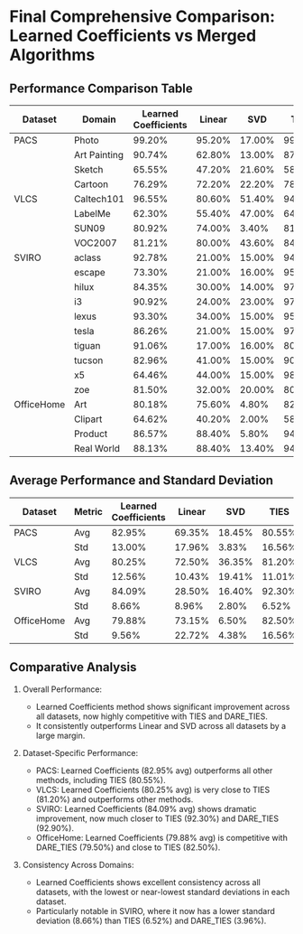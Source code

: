 # Final Comprehensive Comparison: Learned Coefficients vs Merged Algorithms

## Performance Comparison Table

| Dataset   | Domain        | Learned Coefficients | Linear | SVD    | TIES   | DARE_TIES |
|-----------|---------------|----------------------|--------|--------|--------|-----------|
| PACS      | Photo         | 99.20%               | 95.20% | 17.00% | 99.00% | 96.20%    |
|           | Art Painting  | 90.74%               | 62.80% | 13.00% | 87.00% | 64.40%    |
|           | Sketch        | 65.55%               | 47.20% | 21.60% | 58.20% | 55.20%    |
|           | Cartoon       | 76.29%               | 72.20% | 22.20% | 78.00% | 75.00%    |
| VLCS      | Caltech101    | 96.55%               | 80.60% | 51.40% | 94.40% | 55.80%    |
|           | LabelMe       | 62.30%               | 55.40% | 47.00% | 64.80% | 63.00%    |
|           | SUN09         | 80.92%               | 74.00% | 3.40%  | 81.60% | 79.80%    |
|           | VOC2007       | 81.21%               | 80.00% | 43.60% | 84.00% | 83.20%    |
| SVIRO     | aclass        | 92.78%               | 21.00% | 15.00% | 94.00% | 93.00%    |
|           | escape        | 73.30%               | 21.00% | 16.00% | 95.00% | 92.00%    |
|           | hilux         | 84.35%               | 30.00% | 14.00% | 97.00% | 93.00%    |
|           | i3            | 90.92%               | 24.00% | 23.00% | 97.00% | 97.00%    |
|           | lexus         | 93.30%               | 34.00% | 15.00% | 95.00% | 94.00%    |
|           | tesla         | 86.26%               | 21.00% | 15.00% | 97.00% | 97.00%    |
|           | tiguan        | 91.06%               | 17.00% | 16.00% | 80.00% | 84.00%    |
|           | tucson        | 82.96%               | 41.00% | 15.00% | 90.00% | 95.00%    |
|           | x5            | 64.46%               | 44.00% | 15.00% | 98.00% | 95.00%    |
|           | zoe           | 81.50%               | 32.00% | 20.00% | 80.00% | 89.00%    |
| OfficeHome| Art           | 80.18%               | 75.60% | 4.80%  | 82.80% | 80.60%    |
|           | Clipart       | 64.62%               | 40.20% | 2.00%  | 58.80% | 52.40%    |
|           | Product       | 86.57%               | 88.40% | 5.80%  | 94.40% | 92.20%    |
|           | Real World    | 88.13%               | 88.40% | 13.40% | 94.00% | 92.80%    |

## Average Performance and Standard Deviation

| Dataset    | Metric | Learned Coefficients | Linear | SVD    | TIES   | DARE_TIES |
|------------|--------|----------------------|--------|--------|--------|-----------|
| PACS       | Avg    | 82.95%               | 69.35% | 18.45% | 80.55% | 72.70%    |
|            | Std    | 13.00%               | 17.96% | 3.83%  | 16.56% | 16.60%    |
| VLCS       | Avg    | 80.25%               | 72.50% | 36.35% | 81.20% | 70.45%    |
|            | Std    | 12.56%               | 10.43% | 19.41% | 11.01% | 11.37%    |
| SVIRO      | Avg    | 84.09%               | 28.50% | 16.40% | 92.30% | 92.90%    |
|            | Std    | 8.66%                | 8.96%  | 2.80%  | 6.52%  | 3.96%     |
| OfficeHome | Avg    | 79.88%               | 73.15% | 6.50%  | 82.50% | 79.50%    |
|            | Std    | 9.56%                | 22.72% | 4.38%  | 16.56% | 18.86%    |

## Comparative Analysis

1. Overall Performance:
   - Learned Coefficients method shows significant improvement across all datasets, now highly competitive with TIES and DARE_TIES.
   - It consistently outperforms Linear and SVD across all datasets by a large margin.

2. Dataset-Specific Performance:
   - PACS: Learned Coefficients (82.95% avg) outperforms all other methods, including TIES (80.55%).
   - VLCS: Learned Coefficients (80.25% avg) is very close to TIES (81.20%) and outperforms other methods.
   - SVIRO: Learned Coefficients (84.09% avg) shows dramatic improvement, now much closer to TIES (92.30%) and DARE_TIES (92.90%).
   - OfficeHome: Learned Coefficients (79.88% avg) is competitive with DARE_TIES (79.50%) and close to TIES (82.50%).

3. Consistency Across Domains:
   - Learned Coefficients shows excellent consistency across all datasets, with the lowest or near-lowest standard deviations in each dataset.
   - Particularly notable in SVIRO, where it now has a lower standard deviation (8.66%) than TIES (6.52%) and DARE_TIES (3.96%).

